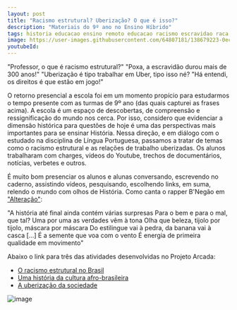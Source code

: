```yaml
---
layout: post
title: "Racismo estrutural? Uberização? O que é isso?"
description: "Materiais do 9º ano no Ensino Híbrido"
tags: historia educacao ensino remoto educacao racismo escravidao raca racismo hibrido escola negro
image: https://user-images.githubusercontent.com/64807181/138679223-0ecc3864-0ade-4145-808b-51890e059751.png 
youtubeId: 
---
```


"Professor, o que é racismo estrutural?"
"Poxa, a escravidão durou mais de 300 anos!"
"Uberização é tipo trabalhar em Uber, tipo isso né?
"Há entendi, os direitos é que estão em jogo!"

O retorno presencial a escola foi em um momento propício para estudarmos o tempo presente com as turmas de 9º ano (das quais capturei as frases acima). A escola é um espaço de descobertas, de compreensão e ressignificação do mundo nos cerca. Por isso, considero que evidenciar a dimensão histórica para questões de hoje é uma das perspectivas mais importantes para se ensinar História. Nessa direção, e em diálogo com o estudado na disciplina de Língua Portuguesa, passamos a tratar de temas como o racismo estrutural e as relações de trabalho uberizadas. Os alunos trabalharam com charges, vídeos do Youtube, trechos de documentários, notícias, verbetes e outros. 

É muito bom presenciar os alunos e alunas conversando, escrevendo no caderno, assistindo vídeos, pesquisando, escolhendo links, em suma, relendo o mundo com olhos de História. Como canta o rapper B'Negão em ["Alteração"](https://youtu.be/EmCgOADirkg?t=97):


"A história até final ainda contém várias surpresas
Para o bem e para o mal, que tal?
Uma por uma as verdades vêm à tona
Olha que beleza, tijolo por tijolo, máscara por máscara
Do estilingue vai à pedra, da banana vai à casca
[...]
É a semente que voa com o vento
É energia de primeira qualidade em movimento"

Abaixo o link para três das atividades desenvolvidas no Projeto Arcada:

- [O racismo estrutural no Brasil](https://0jonjo.github.io/arcada/2021/10/04/9ano-3bim-atv3.html)
- [Uma história da cultura afro-brasileira](https://0jonjo.github.io/arcada/2021/10/11/9ano-3bim-atv4.html)
- [A uberização da sociedade](https://0jonjo.github.io/arcada/2021/10/25/9ano-3bim-atv5.html)

![image](https://user-images.githubusercontent.com/64807181/138679223-0ecc3864-0ade-4145-808b-51890e059751.png)


